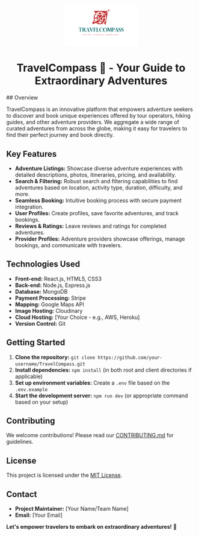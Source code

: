 <div align="center">
  <img src="./travelcompass-frontend/public/tc.png" alt="TravelCompass Logo" width="200"> 

  # TravelCompass 🧭 - Your Guide to Extraordinary Adventures
</div>
## Overview

TravelCompass is an innovative platform that empowers adventure seekers to discover and book unique experiences offered by tour operators, hiking guides, and other adventure providers. We aggregate a wide range of curated adventures from across the globe, making it easy for travelers to find their perfect journey and book directly. 

## Key Features

* **Adventure Listings:** Showcase diverse adventure experiences with detailed descriptions, photos, itineraries, pricing, and availability.
* **Search & Filtering:** Robust search and filtering capabilities to find adventures based on location, activity type, duration, difficulty, and more.
* **Seamless Booking:** Intuitive booking process with secure payment integration.
* **User Profiles:**  Create profiles, save favorite adventures, and track bookings.
* **Reviews & Ratings:** Leave reviews and ratings for completed adventures.
* **Provider Profiles:** Adventure providers showcase offerings, manage bookings, and communicate with travelers.

## Technologies Used

* **Front-end:** React.js, HTML5, CSS3
* **Back-end:** Node.js, Express.js
* **Database:** MongoDB
* **Payment Processing:** Stripe
* **Mapping:** Google Maps API
* **Image Hosting:** Cloudinary
* **Cloud Hosting:** [Your Choice - e.g., AWS, Heroku]
* **Version Control:** Git

## Getting Started

1. **Clone the repository:** `git clone https://github.com/your-username/TravelCompass.git`
2. **Install dependencies:** `npm install` (in both root and client directories if applicable)
3. **Set up environment variables:** Create a `.env` file based on the `.env.example`
4. **Start the development server:** `npm run dev` (or appropriate command based on your setup)

## Contributing

We welcome contributions! Please read our [CONTRIBUTING.md](CONTRIBUTING.md) for guidelines.

## License

This project is licensed under the [MIT License](LICENSE).

## Contact

* **Project Maintainer:** [Your Name/Team Name]
* **Email:** [Your Email]

**Let's empower travelers to embark on extraordinary adventures!** 🚀
